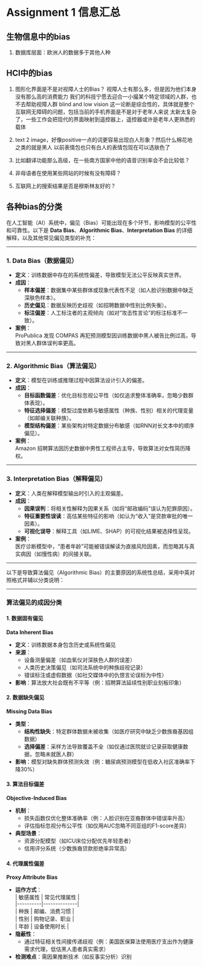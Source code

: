 # Assignment 1 信息汇总

## 生物信息中的bias
1. 数据库层面：欧洲人的数据多于其他人种

## HCI中的bias
1. 图形化界面是不是对视障人士的Bias？
   视障人士有那么多，但是因为他们本身没有那么高的消费能力
   我们的科技宁愿去迎合一小撮某个特定领域的人群，也不去帮助视障人群
   blind and low vision
   这一论断是综合性的，具体就是整个互联网无障碍的问题，包括当前的手机界面是不是对于老年人来说
   太新太复杂了，一些工作会把现代的界面映射到遥控器上，遥控器或许是老年人更熟悉的载体

2. text 2 image，好像positive一点的词更容易出现白人形象？然后什么棉花地之类的就是黑人
   以前表情包也只有白人的表情包现在可以选肤色了

3. 比如翻译功能那么高级，在一些南方国家中他的语音识别率会不会比较低？

4. 非母语者在使用某些网站的时候有没有障碍？

5. 互联网上的搜索结果是否是穆斯林友好的？ 


## 各种bias的分类
在人工智能（AI）系统中，偏见（Bias）可能出现在多个环节，影响模型的公平性和可靠性。以下是 **Data Bias**、**Algorithmic Bias**、**Interpretation Bias** 的详细解释，以及其他常见偏见类型的补充：

---

### **1. Data Bias（数据偏见）**
- **定义**：训练数据中存在的系统性偏差，导致模型无法公平反映真实世界。
- **成因**：
  - **样本偏差**：数据集中某些群体或现象代表性不足（如人脸识别数据中缺乏深肤色样本）。
  - **历史偏见**：数据反映历史歧视（如招聘数据中性别比例失衡）。
  - **标注偏差**：人工标注者的主观倾向（如对“攻击性言论”的标注标准不一致）。
- **案例**：  
  ProPublica 发现 COMPAS 再犯预测模型因训练数据中黑人被告比例过高，导致对黑人群体误判率更高。

---

### **2. Algorithmic Bias（算法偏见）**
- **定义**：模型在训练或推理过程中因算法设计引入的偏差。
- **成因**：
  - **目标函数偏差**：优化目标忽视公平性（如仅追求整体准确率，忽略少数群体表现）。
  - **特征选择偏差**：模型过度依赖与敏感属性（种族、性别）相关的代理变量（如邮编关联种族）。
  - **模型结构偏差**：某些架构对特定数据分布敏感（如RNN对长文本中的顺序偏见）。
- **案例**：  
  Amazon 招聘算法因历史数据中男性工程师占主导，导致算法对女性简历降权。

---

### **3. Interpretation Bias（解释偏见）**
- **定义**：人类在解释模型输出时引入的主观偏差。
- **成因**：
  - **因果误判**：将相关性解释为因果关系（如将“邮政编码”误认为犯罪原因）。
  - **特征重要性误读**：高估某些特征的影响（如认为“收入”是贷款审批的唯一因素）。
  - **可视化误导**：解释工具（如LIME、SHAP）的可视化结果被选择性呈现。
- **案例**：  
  医疗诊断模型中，“患者年龄”可能被错误解读为直接风险因素，而忽略其与真实病因（如慢性病）的间接关联。

---
以下是导致算法偏见（Algorithmic Bias）的主要原因的系统性总结，采用中英对照格式并辅以分类说明：

---

### **算法偏见的成因分类**
#### **1. 数据固有偏见**  
**Data Inherent Bias**  
- **定义**：训练数据本身包含历史或系统性偏见  
- **来源**：  
  - 设备测量偏差（如血氧仪对深肤色人群的误差）  
  - 人类历史决策偏见（如司法系统中的种族歧视记录）  
  - 错误标注或虚假数据（如社交媒体中的仇恨言论误标为中性）  
- **影响**：算法放大社会既有不平等（例：招聘算法延续性别职业刻板印象）

#### **2. 数据缺失偏见**  
**Missing Data Bias**  
- **类型**：  
  - **结构性缺失**：特定群体数据未被收集（如医疗研究中缺乏少数族裔基因组数据）  
  - **选择偏差**：采样方法导致覆盖不全（如仅通过医院就诊记录获取健康数据，忽略未就医人群）  
- **影响**：模型对缺失群体预测失效（例：糖尿病预测模型在低收入社区准确率下降30%）

#### **3. 算法目标偏差**  
**Objective-Induced Bias**  
- **机制**：  
  - 损失函数仅优化整体准确率（例：人脸识别在亚裔群体中错误率升高）  
  - 评估指标忽视分布公平性（如仅用AUC忽略不同亚组的F1-score差异）  
- **典型场景**：  
  - 资源分配模型（如ICU床位分配优先年轻患者）  
  - 信用评分系统（少数族裔贷款拒绝率异常高）

#### **4. 代理属性偏差**  
**Proxy Attribute Bias**  
- **运作方式**：  
  | 敏感属性 | 常见代理属性 |  
  |----------|--------------|  
  | 种族     | 邮编、消费习惯 |  
  | 性别     | 购物记录、职业 |  
  | 年龄     | 设备使用时长 |  
- **隐蔽性**：  
  - 通过特征相关性间接传递歧视（例：美国医保算法使用医疗支出作为健康需求代理，低估黑人患者真实需求）  
- **检测难点**：需因果推断技术（如反事实分析）识别